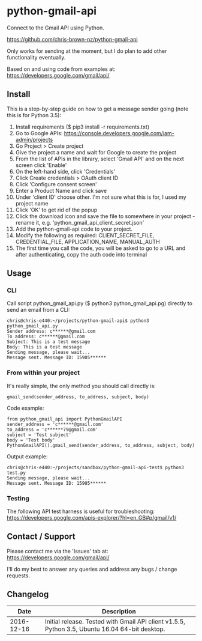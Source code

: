 python-gmail-api
================

Connect to the Gmail API using Python.

https://github.com/chris-brown-nz/python-gmail-api

Only works for sending at the moment, but I do plan to add other functionality eventually.

Based on and using code from examples at: https://developers.google.com/gmail/api/


Install
-------

This is a step-by-step guide on how to get a message sender going (note this is for Python 3.5):

1. Install requirements ($ pip3 install -r requirements.txt)
2. Go to Google APIs: https://console.developers.google.com/iam-admin/projects
3. Go Project > Create project
4. Give the project a name and wait for Google to create the project
5. From the list of APIs in the library, select 'Gmail API' and on the next screen click 'Enable'
6. On the left-hand side, click 'Credentials'
7. Click Create credentials > OAuth client ID
8. Click 'Configure consent screen'
9. Enter a Product Name and click save
10. Under 'client ID' choose other. I'm not sure what this is for, I used my project name
11. Click 'OK' to get rid of the popup
12. Click the download icon and save the file to somewhere in your project - rename it, e.g. 'python_gmail_api_client_secret.json'
13. Add the python-gmail-api code to your project.
14. Modify the following as required: CLIENT_SECRET_FILE, CREDENTIAL_FILE, APPLICATION_NAME, MANUAL_AUTH
15. The first time you call the code, you will be asked to go to a URL and after authenticating, copy the auth code into terminal

Usage
-----

### CLI

Call script python_gmail_api.py ($ python3 python_gmail_api.pg) directly to send an email from a CLI:

    chris@chris-e440:~/projects/python-gmail-api$ python3 python_gmail_api.py
    Sender address: c******@gmail.com
    To address: c******@gmail.com
    Subject: This is a test message
    Body: This is a test message
    Sending message, please wait...
    Message sent. Message ID: 15905******

### From within your project

It's really simple, the only method you should call directly is:

    gmail_send(sender_address, to_address, subject, body)

Code example:

    from python_gmail_api import PythonGmailAPI
    sender_address = 'c******@gmail.com'
    to_address = 'c******79@gmail.com'
    subject = 'Test subject'
    body = 'Test body'
    PythonGmailAPI().gmail_send(sender_address, to_address, subject, body)

Output example:

    chris@chris-e440:~/projects/sandbox/python-gmail-api-test$ python3 test.py
    Sending message, please wait...
    Message sent. Message ID: 15905******

### Testing

The following API test harness is useful for troubleshooting: https://developers.google.com/apis-explorer/?hl=en_GB#p/gmail/v1/

Contact / Support
-----------------

Please contact me via the 'Issues' tab at: https://developers.google.com/gmail/api/

I'll do my best to answer any queries and address any bugs / change requests.

Changelog
---------

Date | Description
---- | -----------
2016-12-16 | Initial release. Tested with Gmail API client v1.5.5, Python 3.5, Ubuntu 16.04 64-bit desktop.